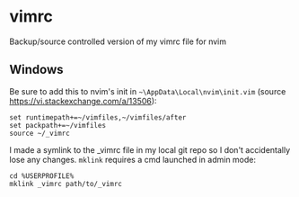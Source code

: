 # vimrc
Backup/source controlled version of my vimrc file for nvim

## Windows
Be sure to add this to nvim's init in `~\AppData\Local\nvim\init.vim` (source https://vi.stackexchange.com/a/13506):
```
set runtimepath+=~/vimfiles,~/vimfiles/after
set packpath+=~/vimfiles
source ~/_vimrc
```
I made a symlink to the _vimrc file in my local git repo so I don't accidentally lose any changes. `mklink` requires a cmd launched in admin mode:
```
cd %USERPROFILE%
mklink _vimrc path/to/_vimrc
```
